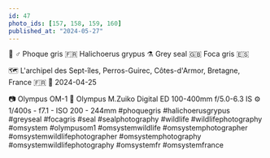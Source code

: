 ```yaml
---
id: 47
photo_ids: [157, 158, 159, 160]
published_at: "2024-05-27"
---
```

🦭 ♂️
Phoque gris 🇫🇷
Halichoerus grypus ⚗️
Grey seal 🇬🇧
Foca gris 🇪🇸

🗺️ L'archipel des Sept-îles, Perros-Guirec, Côtes-d'Armor, Bretagne, France 🇫🇷
📅 2024-04-25

📷 Olympus OM-1
🔭 Olympus M.Zuiko Digital ED 100-400mm f/5.0-6.3 IS
⚙️ 1/400s - f7.1 - ISO 200 - 244mm
#phoquegris #halichoerusgrypus #greyseal #focagris #seal #sealphotography #wildlife #wildlifephotography #omsystem #olympusom1 #omsystemwildlife #omsystemphotographer #omsystemwildlifephotographer #omsystemphotography #omsystemwildlifephotography #omsystemfr #omsystemfrance